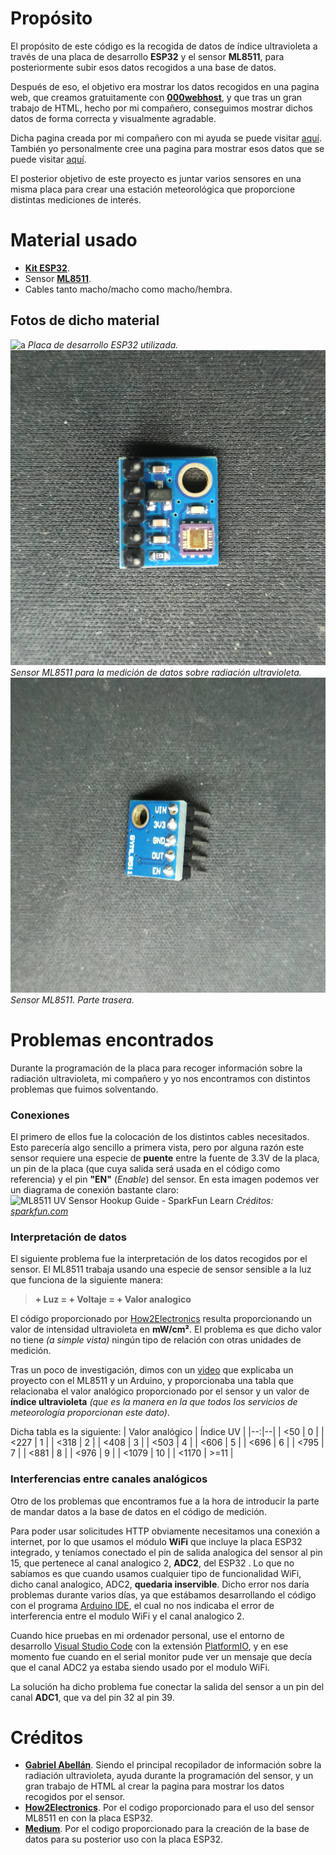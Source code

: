# Propósito

El propósito de este código es la recogida de datos de índice ultravioleta a través de una placa de desarrollo **ESP32** y el sensor **ML8511**, para posteriormente subir esos datos recogidos a una base de datos.

Después de eso, el objetivo era mostrar los datos recogidos en una pagina web, que creamos gratuitamente con **[000webhost](https://000webhost.com/)**, y que tras un gran trabajo de HTML, hecho por mi compañero, conseguimos mostrar dichos datos de forma correcta y visualmente agradable.

Dicha pagina creada por mi compañero con mi ayuda se puede visitar [aquí](https://ultravioletasuperestacion.000webhostapp.com/).  También yo personalmente cree una pagina para mostrar esos datos que se puede visitar [aquí](https://ultravioletasuperestacion.000webhostapp.com/alberto.php).

El posterior objetivo de este proyecto es juntar varios sensores en una misma placa para crear una estación meteorológica que proporcione distintas mediciones de interés.


# Material usado

- **[Kit ESP32](https://www.amazon.es/Freenove-ESP32-WROVER-Included-Compatible-Wireless/dp/B0CJJH2C2C/ref=sr_1_7?adgrpid=55208455845&hvadid=279364096447&hvdev=c&hvlocphy=1005449&hvnetw=g&hvqmt=e&hvrand=4908225397421771884&hvtargid=kwd-403647908158&hydadcr=2892_1744813&keywords=esp32%20kit&qid=1702592440&sr=8-7)**.
- Sensor **[ML8511](https://www.amazon.es/RAKSTORE-GY-8511-ML8511-ruptura-anal%C3%B3gica/dp/B0C39YZT7X/ref=sr_1_2?__mk_es_ES=%C3%85M%C3%85%C5%BD%C3%95%C3%91&crid=3QMW400MGB4SM&keywords=ml8511&qid=1702592480&sprefix=ml8511,aps,96&sr=8-2)**.
- Cables tanto macho/macho como macho/hembra.

## Fotos de dicho material
![a](Fotos/1702665399559.jpg)
*Placa de desarrollo ESP32 utilizada.*
![a](Fotos/1702665399567.jpg)
*Sensor ML8511 para la medición de datos sobre radiación ultravioleta.*
![a](Fotos/1702665399563.jpg)
*Sensor ML8511. Parte trasera.*
# Problemas encontrados

Durante la programación de la placa para recoger información sobre la radiación ultravioleta, mi compañero y yo nos encontramos con distintos problemas que fuimos solventando.

### Conexiones
El primero de ellos fue la colocación de los distintos cables necesitados. Esto parecería algo sencillo a primera vista, pero por alguna razón este sensor requiere una especie de **puente** entre la fuente de 3.3V de la placa, un pin de la placa (que cuya salida será usada en el código como referencia) y el pin **"EN"** (*Enable*) del sensor.
En esta imagen podemos ver un diagrama de conexión bastante claro:
![ML8511 UV Sensor Hookup Guide - SparkFun Learn](https://cdn.sparkfun.com/assets/learn_tutorials/2/0/6/ML8511_UV_Hookup.png)
*Créditos: [sparkfun.com](https://learn.sparkfun.com/tutorials/ml8511-uv-sensor-hookup-guide/all)*

### Interpretación de datos
El siguiente problema fue la interpretación de los datos recogidos por el sensor. El ML8511 trabaja usando una especie de sensor sensible a la luz que funciona de la siguiente manera:
> **+ Luz = + Voltaje = + Valor analogico**

El código proporcionado por [How2Electronics](https://how2electronics.com/uv-index-meter-esp32-uv-sensor-ml8511/) resulta proporcionando un valor de intensidad ultravioleta en **mW/cm²**. El problema es que dicho valor no tiene *(a simple vista)* ningún tipo de relación con otras unidades de medición.

Tras un poco de investigación, dimos con un [video](https://www.youtube.com/watch?v=zbHh3onXqBc&t=1231s&ab_channel=RoboticsSpaceNV) que explicaba un proyecto con el ML8511 y un Arduino, y proporcionaba una tabla que relacionaba el valor analógico proporcionado por el sensor y un valor de **índice ultravioleta** *(que es la manera en la que todos los servicios de meteorología proporcionan este dato)*.

Dicha tabla es la siguiente:
| Valor analógico | Índice UV |
|--:|--|
| <50   | 0    |
| <227  | 1    |
| <318  | 2    |
| <408  | 3    |
| <503  | 4    |
| <606  | 5    |
| <696  | 6    |
| <795  | 7    |
| <881  | 8    |
| <976  | 9    |
| <1079 | 10   |
| <1170 | >=11 |

### Interferencias entre canales analógicos
Otro de los problemas que encontramos fue a la hora de introducir la parte de mandar datos a la base de datos en el código de medición.

Para poder usar solicitudes HTTP obviamente necesitamos una conexión a internet, por lo que usamos el módulo **WiFi** que incluye la placa ESP32 integrado, y teníamos conectado el pin de salida analogica del sensor al pin 15, que pertenece al canal analogico 2, **ADC2**, del ESP32 . Lo que no sabíamos es que cuando usamos cualquier tipo de funcionalidad WiFi, dicho canal analogico, ADC2, **quedaria inservible**. Dicho error nos daría problemas durante varios días, ya que estábamos desarrollando el código con el programa [Arduino IDE](https://www.arduino.cc/en/software), el cual no nos indicaba el error de interferencia entre el modulo WiFi y el canal analogico 2.

Cuando hice pruebas en mi ordenador personal, use el entorno de desarrollo [Visual Studio Code](https://code.visualstudio.com/) con la extensión [PlatformIO](https://platformio.org/), y en ese momento fue cuando en el serial monitor pude ver un mensaje que decía que el canal ADC2 ya estaba siendo usado por el modulo WiFi.

La solución ha dicho problema fue conectar la salida del sensor a un pin del canal **ADC1**, que va del pin 32 al pin 39.

# Créditos

- **[Gabriel Abellán](https://github.com/nullmistake)**. Siendo el principal recopilador de información sobre la radiación ultravioleta, ayuda durante la programación del sensor, y un gran trabajo de HTML al crear la pagina para mostrar los datos recogidos por el sensor.
- **[How2Electronics](https://how2electronics.com/uv-index-meter-esp32-uv-sensor-ml8511/)**. Por el codigo proporcionado para el uso del sensor ML8511 en con la placa ESP32.
- **[Medium](https://chintyaw.medium.com/esp32-project-10-insert-data-into-mysql-database-using-php-and-arduino-ide-84601ed91dc)**. Por el codigo proporcionado para la creación de la base de datos para su posterior uso con la placa ESP32.